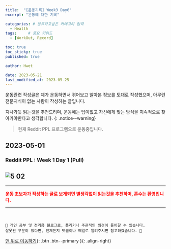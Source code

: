 ```yaml
---
title:  "[운동기록] Week3 Day6"  
excerpt: "운동에 대한 기록"

categories: # 분류하고싶은 카테고리 입력
  - Health
tags:     # 중요 키워드
  - [WorkOut, Record]

toc: true
toc_sticky: true
published: true

author: Hwet

date: 2023-05-21
last_modified_at: 2023-05-25
---
```


운동관련 작성글은 제가 운동하면서 겪어보고 알아본 정보를 토대로 작성했으며, 아무런 전문지식이 없는 사람이 작성하는 글입니다.

지나가듯 읽는것을 추천드리며, 운동에는 답이없고 자신에게 맞는 방식을 지속적으로 찾아가야한다고 생각합니다.
{: .notice--warning}

> 현재 Reddit PPL 프로그램으로 운동중입니다.

## 2023-05-01

### Reddit PPL : Week 1 Day 1 (Pull)

![5 02](https://github.com/hwet-j/hwet-j.github.io/assets/81364742/b5f43ced-d1e2-4b3d-994e-e574d60cdd02)
---




***

<strong style="color:red">운동 초보자가 작성하는 글로 보게되면 별생각없이 읽는것을 추천하며, 훈수는 환영입니다.</strong>



***
<br>
    
    📢 개인 공부 및 정리용 블로그로, 틀리거나 주관적인 의견이 들어갈 수 있습니다.
    잘못된 부분이 있다면, 언제든지 댓글이나 메일로 알려주시면 참고하겠습니다. 🔔

[맨 위로 이동하기](#){: .btn .btn--primary }{: .align-right}